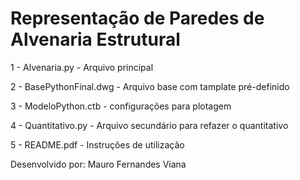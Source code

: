 # Representação de Paredes de Alvenaria Estrutural
1 - Alvenaria.py - Arquivo principal

2 - BasePythonFinal.dwg -  Arquivo base com tamplate pré-definido

3 - ModeloPython.ctb - configurações para plotagem

4 - Quantitativo.py - Arquivo secundário para refazer o quantitativo

5 - README.pdf - Instruções de utilização

Desenvolvido por: Mauro Fernandes Viana
